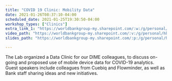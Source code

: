 ```yaml
---
title: "COVID 19 Clinic: Mobility Data"
date: 2021-01-26T08:37:10-04:00
scheduled_date: 2021-01-25T19:30:50-04:00
workshop_types: ["Clinics"]
extra_link_1: "https://worldbankgroup-my.sharepoint.com/:w:/g/personal/hkrambeck_worldbank_org/ER4E_7WV1bZAljGRiNtK4zMBgyBjK2RWHjTiCkr413qELg?e=8oUr2"
video_path: "https://worldbankgroup-my.sharepoint.com/:v:/g/personal/hkrambeck_worldbank_org/ERUIvsmkWmFBqvL73vnnNXcBc2xSKifR13uponHG7pg7RA?e=Vk4qAV"
slides_path: "https://worldbankgroup-my.sharepoint.com/:p:/g/personal/hkrambeck_worldbank_org/EUcQn2UDLUtNj6D-nblFUyAB-kK96uS85hJr2835OQZrrw?e=huIR04"

---
```


The Lab organized a Data Clinic for our DIME colleagues, to discuss on-going and proposed use of mobile device data for COVID-19 analytics. Guest speakers include colleagues from Cuebiq and Flowminder, as well as Bank staff sharing ideas and new initiatives.
